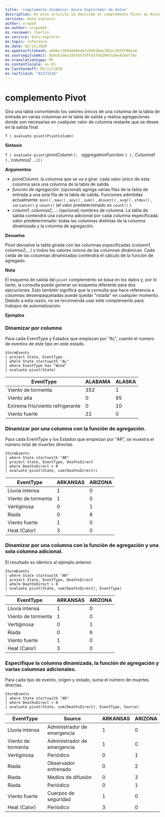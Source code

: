 ```yaml
---
title: 'complemento dinámico: Azure Explorador de datos'
description: En este artículo se describe el complemento Pivot en Azure Explorador de datos.
services: data-explorer
author: orspod
ms.author: orspodek
ms.reviewer: rkarlin
ms.service: data-explorer
ms.topic: reference
ms.date: 02/13/2020
ms.openlocfilehash: a046cc369dd466defa50916ee78b2c29f5f88ea0
ms.sourcegitcommit: bb8c61dea193fbbf9ffe37dd200fa36e428aff8c
ms.translationtype: MT
ms.contentlocale: es-ES
ms.lasthandoff: 05/13/2020
ms.locfileid: "83373226"
---
```

# <a name="pivot-plugin"></a>complemento Pivot

Gira una tabla convirtiendo los valores únicos de una columna de la tabla de entrada en varias columnas en la tabla de salida y realiza agregaciones donde son necesarias en cualquier valor de columna restante que se desee en la salida final.

```kusto
T | evaluate pivot(PivotColumn)
```

**Sintaxis**

`T | evaluate pivot(`*pivotColumn* `[, ` *aggregationFunction* `] [,` *Columna1* `[,` *columna2* ...`]])`

**Argumentos**

* *pivotColumn*: la columna que se va a girar. cada valor único de esta columna será una columna de la tabla de salida.
* *función de agregación*: (opcional) agrega varias filas de la tabla de entrada a una sola fila de la tabla de salida. Funciones admitidas actualmente: `min()` , `max()` , `any()` , `sum()` , `dcount()` , `avg()` , `stdev()` , `variance()` y `count()` (el valor predeterminado es `count()` ).
* *column1*, *columna2*,...: (opcional) nombres de columna. La tabla de salida contendrá una columna adicional por cada columna especificada. valor predeterminado: todas las columnas distintas de la columna dinamizada y la columna de agregación.

**Devuelve**

Pivot devuelve la tabla girada con las columnas especificadas (*column1*, *columna2*,...) y todos los valores únicos de las columnas dinámicas. Cada celda de las columnas dinamizadas contendrá el cálculo de la función de agregado.

**Nota**

El esquema de salida del `pivot` complemento se basa en los datos y, por lo tanto, la consulta puede generar un esquema diferente para dos ejecuciones. Esto también significa que la consulta que hace referencia a columnas desempaquetadas puede quedar "rotada" en cualquier momento. Debido a esta razón, no se recomienda usar este complemento para trabajos de automatización.

**Ejemplos**

### <a name="pivot-by-a-column"></a>Dinamizar por columna

Para cada EventType y Estados que empiezan por "AL", cuente el número de eventos de este tipo en este estado.

<!-- csl: https://help.kusto.windows.net:443/Samples -->
```kusto
StormEvents
| project State, EventType 
| where State startswith "AL" 
| where EventType has "Wind" 
| evaluate pivot(State)
```

|EventType|ALABAMA|ALASKA|
|---|---|---|
|Viento de tormenta|352|1|
|Viento alta|0|95|
|Extrema frío/viento refrigerante|0|10|
|Viento fuerte|22|0|


### <a name="pivot-by-a-column-with-aggregation-function"></a>Dinamizar por una columna con la función de agregación.

Para cada EventType y los Estados que empiezan por "AR", se muestra el número total de muertes directas.

<!-- csl: https://help.kusto.windows.net:443/Samples -->
```kusto
StormEvents 
| where State startswith "AR" 
| project State, EventType, DeathsDirect 
| where DeathsDirect > 0
| evaluate pivot(State, sum(DeathsDirect))
```

|EventType|ARKANSAS|ARIZONA|
|---|---|---|
|Lluvia intensa|1|0|
|Viento de tormenta|1|0|
|Vertiginosa|0|1|
|Riada|0|6|
|Viento fuerte|1|0|
|Heat (Calor)|3|0|


### <a name="pivot-by-a-column-with-aggregation-function-and-a-single-additional-column"></a>Dinamizar por una columna con la función de agregación y una sola columna adicional.

El resultado es idéntico al ejemplo anterior.

<!-- csl: https://help.kusto.windows.net:443/Samples -->
```kusto
StormEvents 
| where State startswith "AR" 
| project State, EventType, DeathsDirect 
| where DeathsDirect > 0
| evaluate pivot(State, sum(DeathsDirect), EventType)
```

|EventType|ARKANSAS|ARIZONA|
|---|---|---|
|Lluvia intensa|1|0|
|Viento de tormenta|1|0|
|Vertiginosa|0|1|
|Riada|0|6|
|Viento fuerte|1|0|
|Heat (Calor)|3|0|


### <a name="specify-the-pivoted-column-aggregation-function-and-multiple-additional-columns"></a>Especifique la columna dinamizada, la función de agregación y varias columnas adicionales.

Para cada tipo de evento, origen y estado, suma el número de muertes directas.

<!-- csl: https://help.kusto.windows.net:443/Samples -->
```kusto
StormEvents 
| where State startswith "AR" 
| where DeathsDirect > 0
| evaluate pivot(State, sum(DeathsDirect), EventType, Source)
```

|EventType|Source|ARKANSAS|ARIZONA|
|---|---|---|---|
|Lluvia intensa|Administrador de emergencia|1|0|
|Viento de tormenta|Administrador de emergencia|1|0|
|Vertiginosa|Periódico|0|1|
|Riada|Observador entrenado|0|2|
|Riada|Medios de difusión|0|3|
|Riada|Periódico|0|1|
|Viento fuerte|Cuerpos de seguridad|1|0|
|Heat (Calor)|Periódico|3|0|
